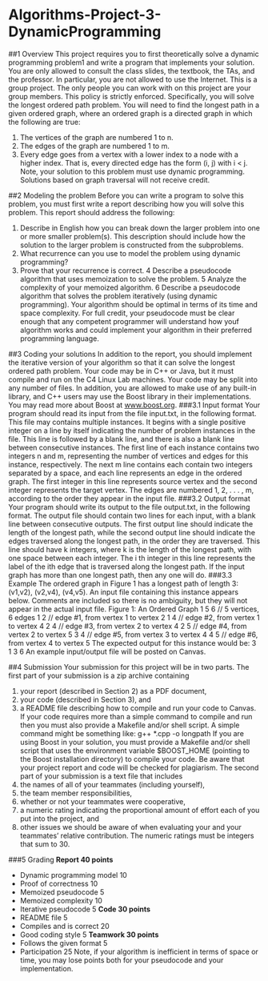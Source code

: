 # Algorithms-Project-3-DynamicProgramming

##1 Overview
This project requires you to first theoretically solve a dynamic programming problem1 and write a program that implements your solution.
You are only allowed to consult the class slides, the textbook, the TAs, and the professor. In particular, you are not allowed to use the Internet. This is a group project. The only people you can work with on this project are your group members. This policy is strictly enforced.
Specifically, you will solve the longest ordered path problem. You will need to find the longest path in a given ordered graph, where an ordered graph is a directed graph in which the following are true:

1.	The vertices of the graph are numbered 1 to n.
2.	The edges of the graph are numbered 1 to m.
3.	Every edge goes from a vertex with a lower index to a node with a higher index. That is, every directed edge has the form (i, j) with i < j.
Note, your solution to this problem must use dynamic programming. Solutions based on graph traversal will not receive credit.

##2 Modeling the problem
Before you can write a program to solve this problem, you must first write a report describing how you will solve this problem. This report should address the following:

1.	Describe in English how you can break down the larger problem into one or more smaller problem(s). This description should include how the solution to the larger problem is constructed from the subproblems.
2.	What recurrence can you use to model the problem using dynamic programming?
3.	Prove that your recurrence is correct.
4	Describe a pseudocode algorithm that uses memoization to solve the problem.
5	Analyze the complexity of your memoized algorithm.
6	Describe a pseudocode algorithm that solves the problem iteratively (using dynamic programming). Your algorithm should be optimal in terms of its time and space complexity.
For full credit, your pseudocode must be clear enough that any competent programmer will understand how youf algorithm works and could implement your algorithm in their preferred programming language.

##3 Coding your solutions
In addition to the report, you should implement the iterative version of your algorithm so that it can solve the longest ordered path problem. Your code may be in C++ or Java, but it must compile and run on the C4 Linux Lab machines.
Your code may be split into any number of files. In addition, you are allowed to make use of any built-in library, and C++ users may use the Boost library in their implementations. You may read more about Boost at www.boost.org.
###3.1 Input format
Your program should read its input from the file input.txt, in the following format. This file may contains multiple instances. It begins with a single positive integer on a line by itself indicating the number of problem instances in the file. This line is followed by a blank line, and there is also a blank line between consecutive instances.
The first line of each instance contains two integers n and m, representing the number of vertices and edges for this instance, respectively. The next m line contains each contain two integers separated by a space, and each line represents an edge in the ordered graph. The first integer in this line represents source vertex and the second integer represents the target vertex. The edges are numbered 1, 2, . . . , m, according to the order they appear in the input file.
###3.2 Output format
Your program should write its output to the file output.txt, in the following format. The output file should contain two lines for each input, with a blank line between consecutive outputs. The first output line should indicate the length of the longest path, while the second output line should indicate the edges traversed along the longest path, in the order they are traversed. This line should
have k integers, where k is the length of the longest path, with one space between each integer.
The i th integer in this line represents the label of the ith edge that is traversed along the longest
path. If the input graph has more than one longest path, then any one will do.
###3.3 Example
The ordered graph in Figure 1 has a longest path of length 3: (v1,v2), (v2,v4), (v4,v5).
An input file containing this instance appears below. Comments are included so there is no ambiguity, but they will not appear in the actual input file.
Figure 1: An Ordered Graph
1
5 6 // 5 vertices, 6 edges
1 2 // edge #1, from vertex 1 to vertex 2
1 4 // edge #2, from vertex 1 to vertex 4
2 4 // edge #3, from vertex 2 to vertex 4
2 5 // edge #4, from vertex 2 to vertex 5
3 4 // edge #5, from vertex 3 to vertex 4
4 5 // edge #6, from vertex 4 to vertex 5
The expected output for this instance would be:
3
1 3 6
An example input/output file will be posted on Canvas.

##4 Submission
Your submission for this project will be in two parts.
The first part of your submission is a zip archive containing 

1.	your report (described in Section 2) as a PDF document, 
2.	your code (described in Section 3), and 
3.	a README file describing how to compile and run your code to Canvas. If your code requires more than a simple command to compile and run then you must also provide a Makefile and/or shell script. A simple command
might be something like: 
	g++ *.cpp -o longpath
If you are using Boost in your solution, you must provide a Makefile and/or shell script that uses the environment variable $BOOST_HOME (pointing to the Boost installation directory) to compile your code.
Be aware that your project report and code will be checked for plagiarism.
The second part of your submission is a text file that includes 
1.	the names of all of your teammates (including yourself), 
2.	the team member responsibilities, 
3.	whether or not your teammates were cooperative, 
4.	a numeric rating indicating the proportional amount of effort each of you put into the project, and 
5.	other issues we should be aware of when evaluating your and your teammates’ relative contribution. The numeric ratings must be integers that sum to 30.

###5 Grading
**Report 40 points**
*	Dynamic programming model 10
*	Proof of correctness 10
*	Memoized pseudocode 5
*	Memoized complexity 10
*	Iterative pseudocode 5
**Code 30 points**
*	README file 5
*	Compiles and is correct 20
*	Good coding style 5
**Teamwork 30 points**
*	Follows the given format 5
*	Participation 25
Note, if your algorithm is inefficient in terms of space or time, you may lose points both for your pseudocode and your implementation.
